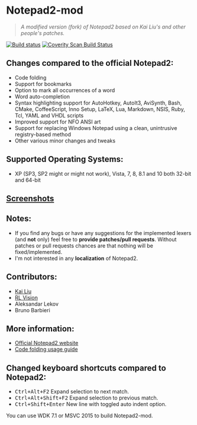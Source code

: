 # Notepad2-mod

> *A modified version (fork) of Notepad2 based on Kai Liu's and other people's patches.*

[![Build status](https://ci.appveyor.com/api/projects/status/09rkgo5j2nqnqqdy?svg=true)](https://ci.appveyor.com/project/McNeight/notepad2-mod)
[![Coverity Scan Build Status](https://img.shields.io/coverity/scan/1113.svg)](https://scan.coverity.com/projects/1113)

## Changes compared to the official Notepad2:

* Code folding
* Support for bookmarks
* Option to mark all occurrences of a word
* Word auto-completion
* Syntax highlighting support for AutoHotkey, AutoIt3, AviSynth, Bash, CMake, CoffeeScript,
  Inno Setup, LaTeX, Lua, Markdown, NSIS, Ruby, Tcl, YAML and VHDL scripts
* Improved support for NFO ANSI art
* Support for replacing Windows Notepad using a clean, unintrusive registry-based method
* Other various minor changes and tweaks

## Supported Operating Systems:
* XP (SP3, SP2 might or might not work), Vista, 7, 8, 8.1 and 10 both 32-bit and 64-bit

## [Screenshots](https://xhmikosr.github.io/notepad2-mod/screenshots)

## Notes:
* If you find any bugs or have any suggestions for the implemented lexers (and **not** only)
  feel free to **provide patches/pull requests**. Without patches or pull requests chances are
  that nothing will be fixed/implemented.
* I'm not interested in any **localization** of Notepad2.

## Contributors:
* [Kai Liu](http://code.kliu.org/misc/notepad2/)
* [RL Vision](http://www.rlvision.com/notepad2/about.asp)
* Aleksandar Lekov
* Bruno Barbieri

## More information:
* [Official Notepad2 website](http://www.flos-freeware.ch/notepad2.html)
* [Code folding usage guide](https://github.com/XhmikosR/notepad2-mod/wiki/Code-Folding-Usage)

## Changed keyboard shortcuts compared to Notepad2:
* <kbd>Ctrl+Alt+F2</kbd>       Expand selection to next match.
* <kbd>Ctrl+Alt+Shift+F2</kbd> Expand selection to previous match.
* <kbd>Ctrl+Shift+Enter</kbd>  New line with toggled auto indent option.

You can use WDK 7.1 or MSVC 2015 to build Notepad2-mod.

